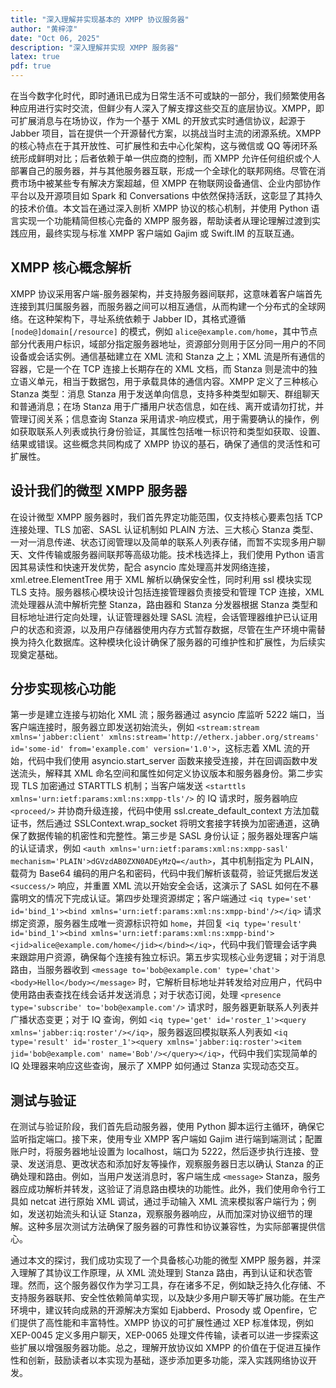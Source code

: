 ```yaml
---
title: "深入理解并实现基本的 XMPP 协议服务器"
author: "黄梓淳"
date: "Oct 06, 2025"
description: "深入理解并实现 XMPP 服务器"
latex: true
pdf: true
---
```



在当今数字化时代，即时通讯已成为日常生活不可或缺的一部分，我们频繁使用各种应用进行实时交流，但鲜少有人深入了解支撑这些交互的底层协议。XMPP，即可扩展消息与在场协议，作为一个基于 XML 的开放式实时通信协议，起源于 Jabber 项目，旨在提供一个开源替代方案，以挑战当时主流的闭源系统。XMPP 的核心特点在于其开放性、可扩展性和去中心化架构，这与微信或 QQ 等闭环系统形成鲜明对比；后者依赖于单一供应商的控制，而 XMPP 允许任何组织或个人部署自己的服务器，并与其他服务器互联，形成一个全球化的联邦网络。尽管在消费市场中被某些专有解决方案超越，但 XMPP 在物联网设备通信、企业内部协作平台以及开源项目如 Spark 和 Conversations 中依然保持活跃，这彰显了其持久的技术价值。本文旨在通过深入剖析 XMPP 协议的核心机制，并使用 Python 语言实现一个功能精简但核心完备的 XMPP 服务器，帮助读者从理论理解过渡到实践应用，最终实现与标准 XMPP 客户端如 Gajim 或 Swift.IM 的互联互通。

## XMPP 核心概念解析

XMPP 协议采用客户端-服务器架构，并支持服务器间联邦，这意味着客户端首先连接到其归属服务器，而服务器之间可以相互通信，从而构建一个分布式的全球网络。在这种架构下，寻址系统依赖于 Jabber ID，其格式遵循 `[node@]domain[/resource]` 的模式，例如 `alice@example.com/home`，其中节点部分代表用户标识，域部分指定服务器地址，资源部分则用于区分同一用户的不同设备或会话实例。通信基础建立在 XML 流和 Stanza 之上；XML 流是所有通信的容器，它是一个在 TCP 连接上长期存在的 XML 文档，而 Stanza 则是流中的独立语义单元，相当于数据包，用于承载具体的通信内容。XMPP 定义了三种核心 Stanza 类型：消息 Stanza 用于发送单向信息，支持多种类型如聊天、群组聊天和普通消息；在场 Stanza 用于广播用户状态信息，如在线、离开或请勿打扰，并管理订阅关系；信息查询 Stanza 采用请求-响应模式，用于需要确认的操作，例如获取联系人列表或执行身份验证，其属性包括唯一标识符和类型如获取、设置、结果或错误。这些概念共同构成了 XMPP 协议的基石，确保了通信的灵活性和可扩展性。

## 设计我们的微型 XMPP 服务器

在设计微型 XMPP 服务器时，我们首先界定功能范围，仅支持核心要素包括 TCP 连接处理、TLS 加密、SASL 认证机制如 PLAIN 方法、三大核心 Stanza 类型、一对一消息传递、状态订阅管理以及简单的联系人列表存储，而暂不实现多用户聊天、文件传输或服务器间联邦等高级功能。技术栈选择上，我们使用 Python 语言因其易读性和快速开发优势，配合 asyncio 库处理高并发网络连接，xml.etree.ElementTree 用于 XML 解析以确保安全性，同时利用 ssl 模块实现 TLS 支持。服务器核心模块设计包括连接管理器负责接受和管理 TCP 连接，XML 流处理器从流中解析完整 Stanza，路由器和 Stanza 分发器根据 Stanza 类型和目标地址进行定向处理，认证管理器处理 SASL 流程，会话管理器维护已认证用户的状态和资源，以及用户存储器使用内存方式暂存数据，尽管在生产环境中需替换为持久化数据库。这种模块化设计确保了服务器的可维护性和扩展性，为后续实现奠定基础。

## 分步实现核心功能

第一步是建立连接与初始化 XML 流；服务器通过 asyncio 库监听 5222 端口，当客户端连接时，服务器立即发送初始流头，例如 `<stream:stream xmlns='jabber:client' xmlns:stream='http://etherx.jabber.org/streams' id='some-id' from='example.com' version='1.0'>`，这标志着 XML 流的开始，代码中我们使用 asyncio.start_server 函数来接受连接，并在回调函数中发送流头，解释其 XML 命名空间和属性如何定义协议版本和服务器身份。第二步实现 TLS 加密通过 STARTTLS 机制；当客户端发送 `<starttls xmlns='urn:ietf:params:xml:ns:xmpp-tls'/>` 的 IQ 请求时，服务器响应 `<proceed/>` 并协商升级连接，代码中使用 ssl.create_default_context 方法加载证书，然后通过 SSLContext.wrap_socket 将明文套接字转换为加密通道，这确保了数据传输的机密性和完整性。第三步是 SASL 身份认证；服务器处理客户端的认证请求，例如 `<auth xmlns='urn:ietf:params:xml:ns:xmpp-sasl' mechanism='PLAIN'>dGVzdAB0ZXN0ADEyMzQ=</auth>`，其中机制指定为 PLAIN，载荷为 Base64 编码的用户名和密码，代码中我们解析该载荷，验证凭据后发送 `<success/>` 响应，并重置 XML 流以开始安全会话，这演示了 SASL 如何在不暴露明文的情况下完成认证。第四步处理资源绑定；客户端通过 `<iq type='set' id='bind_1'><bind xmlns='urn:ietf:params:xml:ns:xmpp-bind'/></iq>` 请求绑定资源，服务器生成唯一资源标识符如 `home`，并回复 `<iq type='result' id='bind_1'><bind xmlns='urn:ietf:params:xml:ns:xmpp-bind'><jid>alice@example.com/home</jid></bind></iq>`，代码中我们管理会话字典来跟踪用户资源，确保每个连接有独立标识。第五步实现核心业务逻辑；对于消息路由，当服务器收到 `<message to='bob@example.com' type='chat'><body>Hello</body></message>` 时，它解析目标地址并转发给对应用户，代码中使用路由表查找在线会话并发送消息；对于状态订阅，处理 `<presence type='subscribe' to='bob@example.com'/>` 请求时，服务器更新联系人列表并广播状态变更；对于 IQ 查询，例如 `<iq type='get' id='roster_1'><query xmlns='jabber:iq:roster'/></iq>`，服务器返回模拟联系人列表如 `<iq type='result' id='roster_1'><query xmlns='jabber:iq:roster'><item jid='bob@example.com' name='Bob'/></query></iq>`，代码中我们实现简单的 IQ 处理器来响应这些查询，展示了 XMPP 如何通过 Stanza 实现动态交互。

## 测试与验证

在测试与验证阶段，我们首先启动服务器，使用 Python 脚本运行主循环，确保它监听指定端口。接下来，使用专业 XMPP 客户端如 Gajim 进行端到端测试；配置账户时，将服务器地址设置为 localhost，端口为 5222，然后逐步执行连接、登录、发送消息、更改状态和添加好友等操作，观察服务器日志以确认 Stanza 的正确处理和路由。例如，当用户发送消息时，客户端生成 `<message>` Stanza，服务器应成功解析并转发，这验证了消息路由模块的功能性。此外，我们使用命令行工具如 netcat 进行原始 XML 调试，通过手动输入 XML 流来模拟客户端行为；例如，发送初始流头和认证 Stanza，观察服务器响应，从而加深对协议细节的理解。这种多层次测试方法确保了服务器的可靠性和协议兼容性，为实际部署提供信心。


通过本文的探讨，我们成功实现了一个具备核心功能的微型 XMPP 服务器，并深入理解了其协议工作原理，从 XML 流处理到 Stanza 路由，再到认证和状态管理。然而，这个服务器仅作为学习工具，存在诸多不足，例如缺乏持久化存储、不支持服务器联邦、安全性依赖简单实现，以及缺少多用户聊天等扩展功能。在生产环境中，建议转向成熟的开源解决方案如 Ejabberd、Prosody 或 Openfire，它们提供了高性能和丰富特性。XMPP 协议的可扩展性通过 XEP 标准体现，例如 XEP-0045 定义多用户聊天，XEP-0065 处理文件传输，读者可以进一步探索这些扩展以增强服务器功能。总之，理解开放协议如 XMPP 的价值在于促进互操作性和创新，鼓励读者以本实现为基础，逐步添加更多功能，深入实践网络协议开发。
